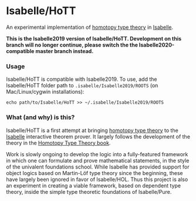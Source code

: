 # Isabelle/HoTT

An experimental implementation of [homotopy type theory](https://en.wikipedia.org/wiki/Homotopy_type_theory) in [Isabelle](https://isabelle.in.tum.de/).

**This is the Isabelle2019 version of Isabelle/HoTT. Development on this branch will no longer continue, please switch the the Isabelle2020-compatible master branch instead.**

### Usage

Isabelle/HoTT is compatible with Isabelle2019.
To use, add the Isabelle/HoTT folder path to `.isabelle/Isabelle2019/ROOTS` (on Mac/Linux/cygwin installations):

```
echo path/to/Isabelle/HoTT >> ~/.isabelle/Isabelle2019/ROOTS
```

### What (and why) is this?

Isabelle/HoTT is a first attempt at bringing [homotopy type theory](https://en.wikipedia.org/wiki/Homotopy_type_theory) to the [Isabelle](https://isabelle.in.tum.de/) interactive theorem prover.
It largely follows the development of the theory in the [Homotopy Type Theory book](https://homotopytypetheory.org/book/).

Work is slowly ongoing to develop the logic into a fully-featured framework in which one can formulate and prove mathematical statements, in the style of the univalent foundations school.
While Isabelle has provided support for object logics based on Martin-Löf type theory since the beginning, these have largely been ignored in favor of Isabelle/HOL.
Thus this project is also an experiment in creating a viable framework, based on dependent type theory, inside the simple type theoretic foundations of Isabelle/Pure.

